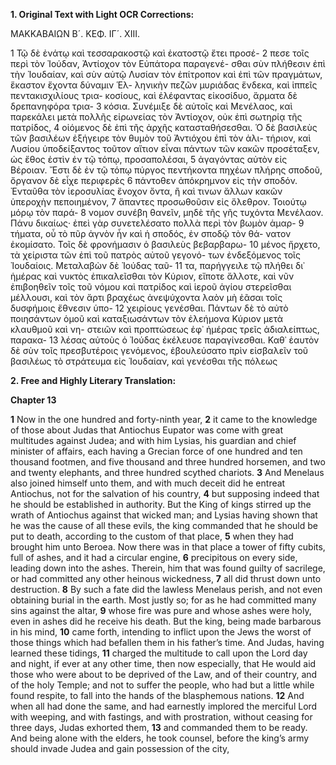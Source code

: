 **1. Original Text with Light OCR Corrections:**

ΜΑΚΚΑΒΑΙΩΝ Β´.
ΚΕΦ. ΙΓ´. ΧΙΙΙ.

1 Τῷ δὲ ἐνάτῳ καὶ τεσσαρακοστῷ καὶ ἑκατοστῷ ἔτει προσέ-
2 πεσε τοῖς περὶ τὸν Ἰούδαν, Ἀντίοχον τὸν Εὐπάτορα παραγενέ-
  σθαι σὺν πλήθεσιν ἐπὶ τὴν Ἰουδαίαν, καὶ σὺν αὐτῷ Λυσίαν τὸν
  ἐπίτροπον καὶ ἐπὶ τῶν πραγμάτων, ἕκαστον ἔχοντα δύναμιν Ἑλ-
  ληνικὴν πεζῶν μυριάδας ἕνδεκα, καὶ ἱππεῖς πεντακισχιλίους τρια-
  κοσίους, καὶ ἐλέφαντας εἰκοσίδυο, ἅρματα δὲ δρεπανηφόρα τρια-
3 κόσια. Συνέμιξε δὲ αὐτοῖς καὶ Μενέλαος, καὶ παρεκάλει μετὰ
  πολλῆς εἰρωνείας τὸν Ἀντίοχον, οὐκ ἐπὶ σωτηρίᾳ τῆς πατρίδος,
4 οἰόμενος δὲ ἐπὶ τῆς ἀρχῆς κατασταθήσεσθαι. Ὁ δὲ βασιλεὺς
  τῶν βασιλέων ἐξήγειρε τὸν θυμὸν τοῦ Ἀντιόχου ἐπὶ τὸν ἀλι-
  τήριον, καὶ Λυσίου ὑποδείξαντος τοῦτον αἴτιον εἶναι πάντων τῶν
  κακῶν προσέταξεν, ὡς ἔθος ἐστὶν ἐν τῷ τόπῳ, προσαπολέσαι,
5 ἀγαγόντας αὐτὸν εἰς Βέροιαν. Ἔστι δὲ ἐν τῷ τόπῳ πύργος
  πεντήκοντα πηχέων πλήρης σποδοῦ, ὄργανον δὲ εἶχε περιφερὲς
6 πάντοθεν ἀπόκρημνον εἰς τὴν σποδόν. Ἐνταῦθα τὸν ἱεροσυλίας
  ἔνοχον ὄντα, ἢ καὶ τινων ἄλλων κακῶν ὑπεροχὴν πεποιημένον,
7 ἅπαντες προσωθοῦσιν εἰς ὄλεθρον. Τοιούτῳ μόρῳ τὸν παρά-
8 νομον συνέβη θανεῖν, μηδὲ τῆς γῆς τυχόντα Μενέλαον. Πάνυ
  δικαίως· ἐπεὶ γὰρ συνετελέσατο πολλὰ περὶ τὸν βωμὸν ἁμαρ-
9 τήματα, οὗ τὸ πῦρ ἁγνὸν ἦν καὶ ἡ σποδός, ἐν σποδῷ τὸν θά-
  νατον ἐκομίσατο. Τοῖς δὲ φρονήμασιν ὁ βασιλεὺς βεβαρβαρω-
10 μένος ἤρχετο, τὰ χείριστα τῶν ἐπὶ τοῦ πατρὸς αὐτοῦ γεγονό-
  των ἐνδεξόμενος τοῖς Ἰουδαίοις. Μεταλαβὼν δὲ Ἰούδας ταῦ-
11 τα, παρήγγειλε τῷ πλήθει δι᾿ ἡμέρας καὶ νυκτὸς ἐπικαλεῖσθαι
  τὸν Κύριον, εἴποτε ἄλλοτε, καὶ νῦν ἐπιβοηθεῖν τοῖς τοῦ νόμου
  καὶ πατρίδος καὶ ἱεροῦ ἁγίου στερεῖσθαι μέλλουσι, καὶ τὸν ἄρτι
  βραχέως ἀνεψύχοντα λαὸν μὴ ἐᾶσαι τοῖς δυσφήμοις ἔθνεσιν ὑπο-
12 χειρίους γενέσθαι. Πάντων δὲ τὸ αὐτὸ ποιησάντων ὁμοῦ καὶ
  καταξιωσάντων τὸν ἐλεήμονα Κύριον μετὰ κλαυθμοῦ καὶ νη-
  στειῶν καὶ προπτώσεως ἐφ᾽ ἡμέρας τρεῖς ἀδιαλείπτως, παρακα-
13 λέσας αὐτοὺς ὁ Ἰούδας ἐκέλευσε παραγίνεσθαι. Καθ᾽ ἑαυτὸν δὲ
  σὺν τοῖς πρεσβυτέροις γενόμενος, ἐβουλεύσατο πρὶν εἰσβαλεῖν τοῦ
  βασιλέως τὸ στράτευμα εἰς Ἰουδαίαν, καὶ γενέσθαι τῆς πόλεως

**2. Free and Highly Literary Translation:**

**Chapter 13**

**1** Now in the one hundred and forty-ninth year,
**2** it came to the knowledge of those about Judas that Antiochus Eupator was come with great multitudes against Judea; and with him Lysias, his guardian and chief minister of affairs, each having a Grecian force of one hundred and ten thousand footmen, and five thousand and three hundred horsemen, and two and twenty elephants, and three hundred scythed chariots.
**3** And Menelaus also joined himself unto them, and with much deceit did he entreat Antiochus, not for the salvation of his country,
**4** but supposing indeed that he should be established in authority. But the King of kings stirred up the wrath of Antiochus against that wicked man; and Lysias having shown that he was the cause of all these evils, the king commanded that he should be put to death, according to the custom of that place,
**5** when they had brought him unto Beroea. Now there was in that place a tower of fifty cubits, full of ashes, and it had a circular engine,
**6** precipitous on every side, leading down into the ashes. Therein, him that was found guilty of sacrilege, or had committed any other heinous wickedness,
**7** all did thrust down unto destruction.
**8** By such a fate did the lawless Menelaus perish, and not even obtaining burial in the earth. Most justly so; for as he had committed many sins against the altar,
**9** whose fire was pure and whose ashes were holy, even in ashes did he receive his death. But the king, being made barbarous in his mind,
**10** came forth, intending to inflict upon the Jews the worst of those things which had befallen them in his father’s time. And Judas, having learned these tidings,
**11** charged the multitude to call upon the Lord day and night, if ever at any other time, then now especially, that He would aid those who were about to be deprived of the Law, and of their country, and of the holy Temple; and not to suffer the people, who had but a little while found respite, to fall into the hands of the blasphemous nations.
**12** And when all had done the same, and had earnestly implored the merciful Lord with weeping, and with fastings, and with prostration, without ceasing for three days, Judas exhorted them,
**13** and commanded them to be ready. And being alone with the elders, he took counsel, before the king’s army should invade Judea and gain possession of the city,
